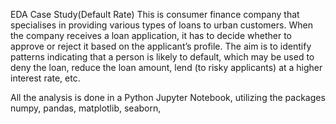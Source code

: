 EDA Case Study(Default Rate)
This is consumer finance company that specialises in providing various types of loans to urban customers. When the company receives a loan application, it has to decide whether to approve or reject it based on the applicant’s profile. 
The aim is to identify patterns indicating that a person is likely to default, which may be used to deny the loan, reduce the loan amount, lend (to risky applicants) at a higher interest rate, etc.

All the analysis is done in a Python Jupyter Notebook, utilizing the packages numpy, pandas, matplotlib, seaborn,


